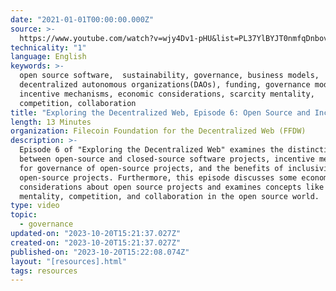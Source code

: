 ```yaml
---
date: "2021-01-01T00:00:00.000Z"
source: >-
  https://www.youtube.com/watch?v=wjy4Dv1-pHU&list=PL37YlBYJT0nmfqDnbov6lKHUyZvRfQjap&index=7
technicality: "1"
language: English
keywords: >-
  open source software,  sustainability, governance, business models,
  decentralized autonomous organizations(DAOs), funding, governance models,
  incentive mechanisms, economic considerations, scarcity mentality,
  competition, collaboration
title: "Exploring the Decentralized Web, Episode 6: Open Source and Inclusivity"
length: 13 Minutes
organization: Filecoin Foundation for the Decentralized Web (FFDW)
description: >-
  Episode 6 of "Exploring the Decentralized Web" examines the distinction
  between open-source and closed-source software projects, incentive mechanisms
  for governance of open-source projects, and the benefits of inclusivity in
  open-source projects. Furthermore, this episode discusses some economic
  considerations about open source projects and examines concepts like scarcity
  mentality, competition, and collaboration in the open source world.
type: video
topic:
  - governance
updated-on: "2023-10-20T15:21:37.027Z"
created-on: "2023-10-20T15:21:37.027Z"
published-on: "2023-10-20T15:22:08.074Z"
layout: "[resources].html"
tags: resources
---
```

